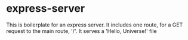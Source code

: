 # express-server


This is boilerplate for an express server. It includes one route, for a GET request to the main route, '/'. It serves a 'Hello, Universe!' file

